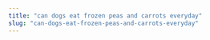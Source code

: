 ```yaml
---
title: "can dogs eat frozen peas and carrots everyday"
slug: "can-dogs-eat-frozen-peas-and-carrots-everyday"
---
```


